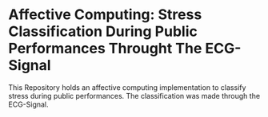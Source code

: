 # Affective Computing: Stress Classification During Public Performances Throught The ECG-Signal
This Repository holds an affective computing implementation to classify stress during public performances. The classification was made through the ECG-Signal. 
